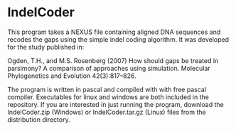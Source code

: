 IndelCoder
==========
This program takes a NEXUS file containing aligned DNA sequences and recodes the gaps using the simple indel coding algorithm. It was developed for the study published in:

Ogden, T.H., and M.S. Rosenberg (2007) How should gaps be treated in parsimony? A comparison of approaches using simulation. Molecular Phylogenetics and Evolution 42(3):817–826.

The program is written in pascal and compiled with with free pascal compiler. Executables for linux and windows are both included in the repository. If you are interested in just running the program, download the IndelCoder.zip (Windows) or IndelCoder.tar.gz (Linux) files from the distribution directory.
